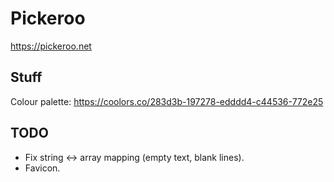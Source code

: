 # Pickeroo

https://pickeroo.net

## Stuff

Colour palette: https://coolors.co/283d3b-197278-edddd4-c44536-772e25

## TODO

* Fix string <-> array mapping (empty text, blank lines).
* Favicon.
